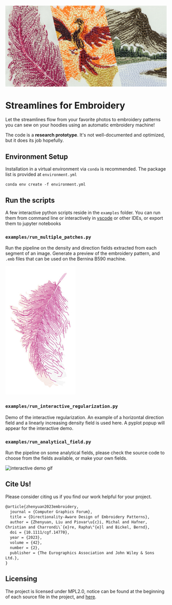 ![teaser image, a mash-up of three photos of  embroidery patterns designed by our algorithm](./images/mashup.jpg)

# Streamlines for Embroidery

Let the streamlines flow from your favorite photos to embroidery patterns you can sew on your hoodies using an automatic embroidery machine!

The code is a **research prototype**. It's not well-documented and optimized, but it does its job hopefully.

## Environment Setup

Installation in a virtual environment via `conda` is recommended. The package list is provided at `environment.yml`
```
conda env create -f environment.yml
```


## Run the scripts

A few interactive python scripts reside in the `examples` folder. You can run them from command line or interactively in [vscode](https://code.visualstudio.com/docs/python/jupyter-support-py) or other IDEs, or export them to jupyter notebooks

### `examples/run_multiple_patches.py` 
Run the pipeline on the density and direction fields extracted from each segment of an image. Generate a preview of the embroidery pattern, and `.emb` files that can be used on the Bernina B590 machine.

![feather preview](./images/feather.jpg)

### `examples/run_interactive_regularization.py`
Demo of the interactive regularization. An example of a horizontal direction field and a linearly increasing density field is used here. A pyplot popup will appear for the interactive demo.

### `examples/run_analytical_field.py`
Run the pipeline on some analytical fields, please check the source code to choose from the fields available, or make your own fields.

![interactive demo gif](./images/interative.gif)

## Cite Us!

Please consider citing us if you find our work helpful for your project.

```
@article{zhenyuan2023embroidery,
  journal = {Computer Graphics Forum},
  title = {Directionality-Aware Design of Embroidery Patterns},
  author = {Zhenyuan, Liu and Piovar\u{c}i, Michal and Hafner, Christian and Charrondi\`{e}re, Rapha\"{e}l and Bickel, Bernd},
  doi = {10.1111/cgf.14770},
  year = {2023},
  volume = {42},
  number = {2},
  publisher = {The Eurographics Association and John Wiley & Sons Ltd.},
}
```

## Licensing

The project is licensed under MPL2.0, notice can be found at the beginning of each source file in the project, and [here](./LICENSE).
